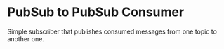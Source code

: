 # PubSub to PubSub Consumer

Simple subscriber that publishes consumed messages from one topic to another one.